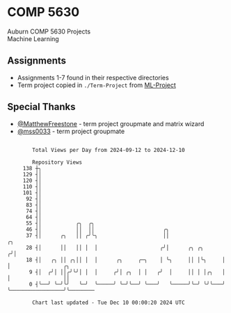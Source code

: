 # COMP 5630
Auburn COMP 5630 Projects  
Machine Learning

## Assignments
- Assignments 1-7 found in their respective directories
- Term project copied in `./Term-Project` from [ML-Project](https://github.com/wumphlett/ML-Project)

## Special Thanks
- [@MatthewFreestone](https://github.com/MatthewFreestone) - term project groupmate and matrix wizard
- [@mss0033](https://github.com/mss0033) - term project groupmate

```

        Total Views per Day from 2024-09-12 to 2024-12-10

        Repository Views
     138 ┼╮
     129 ┤│
     120 ┤│
     110 ┤│
     101 ┤│
      92 ┤│
      83 ┤│
      74 ┤│
      64 ┤│
      55 ┤│           ╭╮  ╭╮
      46 ┤│           ││  ││                      ╭╮
      37 ┤│      ╭╮   ││ ╭╯╰╮                     ││                  ╭╮
      28 ┤│      ││   ││ │  │                    ╭╯│      ╭╮ ╭╮      ╭╯│
      18 ┤│   ╭╮ ││ ╭╮││ │  │      ╭╮     ╭─╮    │ ╰╮     ││ │╰╮     │ │                 ╭╮
       9 ┤│  ╭╯│ ││╭╯╰╯│ │  │     ╭╯│ ╭╮  │ │   ╭╯  │     ││ │ │╭╮   │ │                 ││
       0 ┤╰──╯ ╰─╯╰╯   ╰─╯  ╰─────╯ ╰─╯╰──╯ ╰───╯   ╰─────╯╰─╯ ╰╯╰───╯ ╰─────────────────╯╰────────

        Chart last updated - Tue Dec 10 00:00:20 2024 UTC
        
```
